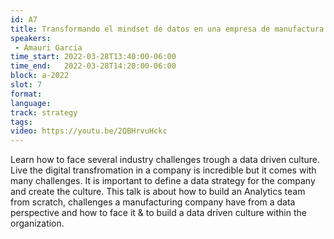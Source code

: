 ```yaml
---
id: A7
title: Transformando el mindset de datos en una empresa de manufactura
speakers:
 - Amauri Garcia
time_start: 2022-03-28T13:40:00-06:00
time_end:   2022-03-28T14:20:00-06:00
block: a-2022
slot: 7
format: 
language: 
track: strategy
tags:
video: https://youtu.be/2QBHrvuHckc
---
```


Learn how to face several industry challenges trough a data driven culture. Live the digital transfromation in a company is incredible but it comes with many challenges. It is important to define a data strategy for the company and create the culture. This talk is about how to build an Analytics team from scratch, challenges a manufacturing company have from a data perspective and how to face it & to build a data driven culture within the organization.
